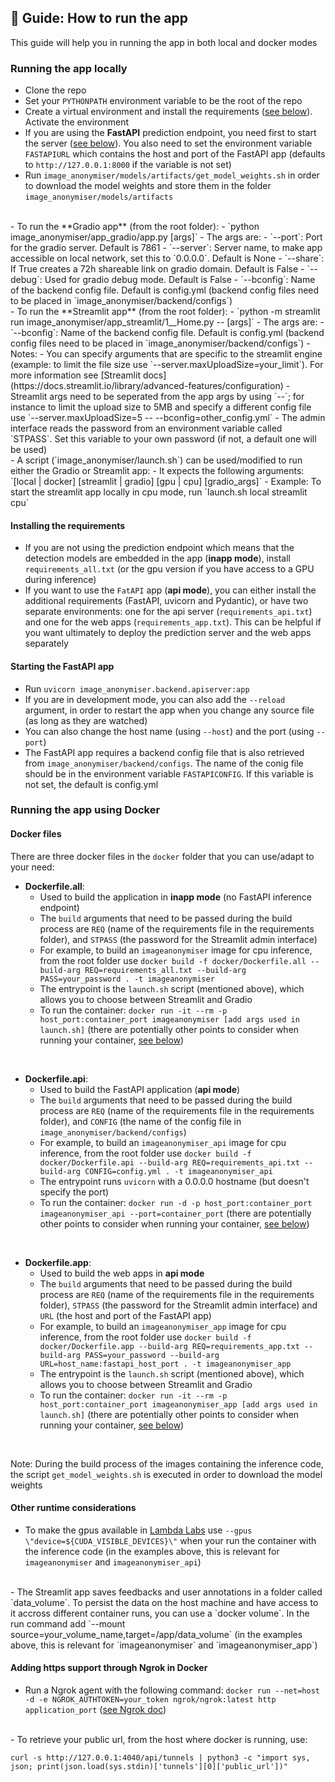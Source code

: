 ## 👻 Guide: How to run the app 

This guide will help you in running the app in both local and docker modes

### Running the app locally

- Clone the repo
- Set your `PYTHONPATH` environment variable to be the root of the repo
- Create a virtual environment and install the requirements ([see below](####Installing-the-requirements)). Activate the environment
- If you are using the **FastAPI** prediction endpoint, you need first to start the server ([see below](####Starting-the-FastAPI-app)). You also need to set the environment variable `FASTAPIURL` which contains the host and port of the FastAPI app (defaults to `http://127.0.0.1:8000` if the variable is not set)
- Run `image_anonymiser/models/artifacts/get_model_weights.sh` in order to download the model weights and store them in the folder `image_anonymiser/models/artifacts`
<br>  
- To run the **Gradio app** (from the root folder):
  - `python image_anonymiser/app_gradio/app.py [args]`
  - The args are:
    - `--port`: Port for the gradio server. Default is 7861
    - `--server`: Server name, to make app accessible on local network, set this to `0.0.0.0`. Default is None
    - `--share`: If True creates a 72h shareable link on gradio domain. Default is False
    - `--debug`: Used for gradio debug mode. Default is False
    - `--bconfig`: Name of the backend config file. Default is config.yml (backend config files need to be placed in `image_anonymiser/backend/configs`)
<br>
- To run the **Streamlit app** (from the root folder):
  - `python -m streamlit run image_anonymiser/app_streamlit/1__Home.py -- [args]`
  - The args are:
    - `--bconfig`: Name of the backend config file. Default is config.yml (backend config files need to be placed in `image_anonymiser/backend/configs`)
  - Notes:
    - You can specify arguments that are specific to the streamlit engine (example: to limit the file size use `--server.maxUploadSize=your_limit`). For more information see [Streamlit docs](https://docs.streamlit.io/library/advanced-features/configuration)
    - Streamlit args need to be seperated from the app args by using `--`; for instance to limit the upload size to 5MB and specify a different config file use `--server.maxUploadSize=5 -- --bconfig=other_config.yml`
    - The admin interface reads the password from an environment variable called `STPASS`. Set this variable to your own password (if not, a default one will be used)
<br>  
- A script (`image_anonymiser/launch.sh`) can be used/modified to run either the Gradio or Streamlit app:
  - It expects the following arguments: `[local | docker] [streamlit | gradio] [gpu | cpu] [gradio_args]`
  - Example: To start the streamlit app locally in cpu mode, run `launch.sh local streamlit cpu` 

#### Installing the requirements

- If you are not using the prediction endpoint which means that the detection models are embedded in the app (**inapp mode**), install `requirements_all.txt` (or the gpu version if you have access to a GPU during inference)
- If you want to use the `FatAPI` app (**api mode**), you can either install the additional requirements (FastAPI, uvicorn and Pydantic), or have two separate environments: one for the api server (`requirements_api.txt`) and one for the web apps (`requirements_app.txt`). This can be helpful if you want ultimately to deploy the prediction server and the web apps separately    

#### Starting the FastAPI app

- Run `uvicorn image_anonymiser.backend.apiserver:app`
- If you are in development mode, you can also add the `--reload` argument, in order to restart the app when you change any source file (as long as they are watched)
- You can also change the host name (using `--host`) and the port (using `--port`)
- The FastAPI app requires a backend config file that is also retrieved from `image_anonymiser/backend/configs`. The name of the conig file should be in the environment variable `FASTAPICONFIG`. If this variable is not set, the default is config.yml

### Running the app using Docker

#### Docker files

There are three docker files in the `docker` folder that you can use/adapt to your need:

- **Dockerfile.all**:
  - Used to build the application in **inapp mode** (no FastAPI inference endpoint)
  - The `build` arguments that need to be passed during the build process are `REQ` (name of the requirements file in the requirements folder), and `STPASS` (the password for the Streamlit admin interface)
  - For example, to build an `imageanonymiser` image for cpu inference, from the root folder use `docker build -f docker/Dockerfile.all --build-arg REQ=requirements_all.txt --build-arg PASS=your_password . -t imageanonymiser`
  - The entrypoint is the `launch.sh` script (mentioned above), which allows you to choose between Streamlit and Gradio 
  - To run the container: `docker run -it --rm -p host_port:container_port imageanonymiser [add args used in launch.sh]` (there are potentially other points to consider when running your container, [see below](####Other-runtime-considerations))
<br>

- **Dockerfile.api**:
  - Used to build the FastAPI application (**api mode**)
  - The `build` arguments that need to be passed during the build process are `REQ` (name of the requirements file in the requirements folder), and `CONFIG` (the name of the config file in `image_anonymiser/backend/configs`)
  - For example, to build an `imageanonymiser_api` image for cpu inference, from the root folder use `docker build -f docker/Dockerfile.api --build-arg REQ=requirements_api.txt --build-arg CONFIG=config.yml . -t imageanonymiser_api`
  - The entrypoint runs `uvicorn` with a 0.0.0.0 hostname (but doesn't specify the port) 
  - To run the container: `docker run -d -p host_port:container_port imageanonymiser_api --port=container_port` (there are potentially other points to consider when running your container, [see below](####Other-runtime-considerations))
<br>

- **Dockerfile.app**:
  - Used to build the web apps in **api mode**
  - The `build` arguments that need to be passed during the build process are `REQ` (name of the requirements file in the requirements folder), `STPASS` (the password for the Streamlit admin interface) and `URL` (the host and port of the FastAPI app)
  - For example, to build an `imageanonymiser_app` image for cpu inference, from the root folder use `docker build -f docker/Dockerfile.app --build-arg REQ=requirements_app.txt --build-arg PASS=your_password --build-arg URL=host_name:fastapi_host_port . -t imageanonymiser_app`
  - The entrypoint is the `launch.sh` script (mentioned above), which allows you to choose between Streamlit and Gradio
  - To run the container: `docker run -it --rm -p host_port:container_port imageanonymiser_app [add args used in launch.sh]` (there are potentially other points to consider when running your container, [see below](####Other-runtime-considerations))
<br>

Note: During the build process of the images containing the inference code, the script `get_model_weights.sh` is executed in order to download the model weights

#### Other runtime considerations

- To make the gpus available in [Lambda Labs](https://lambdalabs.com/) use `--gpus \"device=${CUDA_VISIBLE_DEVICES}\"` when your run the container with the inference code (in the examples above, this is relevant for `imageanonymiser` and `imageanonymiser_api`)
<br>
- The Streamlit app saves feedbacks and user annotations in a folder called `data_volume`. To persist the data on the host machine and have access to it accross different container runs, you can use a `docker volume`. In the run command add `--mount source=your_volume_name,target=/app/data_volume` (in the examples above, this is relevant for `imageanonymiser` and `imageanonymiser_app`)  


#### Adding https support through Ngrok in Docker

- Run a Ngrok agent with the following command: `docker run --net=host -d -e NGROK_AUTHTOKEN=your_token ngrok/ngrok:latest http application_port` ([see Ngrok doc](https://ngrok.com/docs/using-ngrok-with#docker))
<br>
- To retrieve your public url, from the host where docker is running, use: 
  
  `curl -s http://127.0.0.1:4040/api/tunnels | python3 -c "import sys, json; print(json.load(sys.stdin)['tunnels'][0]['public_url'])"`